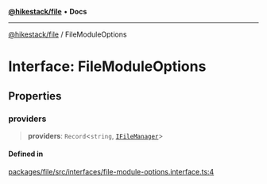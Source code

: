 [**@hikestack/file**](/official/reference/file/index.md) • **Docs**

***

[@hikestack/file](/official/reference/file/globals.md) / FileModuleOptions

# Interface: FileModuleOptions

## Properties

### providers

> **providers**: `Record`\<`string`, [`IFileManager`](/official/reference/file/interfaces/IFileManager.md)\>

#### Defined in

[packages/file/src/interfaces/file-module-options.interface.ts:4](https://github.com/hikestack/hike/blob/be0a5d8b5244742be2e4135d1259238afe0eda85/packages/file/src/interfaces/file-module-options.interface.ts#L4)
